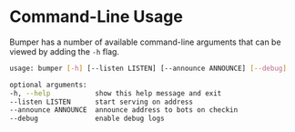 # Command-Line Usage

Bumper has a number of available command-line arguments that can be viewed by adding the `-h` flag.

```sh
usage: bumper [-h] [--listen LISTEN] [--announce ANNOUNCE] [--debug]

optional arguments:
-h, --help           show this help message and exit
--listen LISTEN      start serving on address
--announce ANNOUNCE  announce address to bots on checkin
--debug              enable debug logs
```
